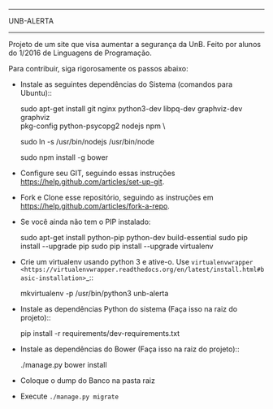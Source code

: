 ***********************************************
UNB-ALERTA
***********************************************
Projeto de um site que visa aumentar a segurança da UnB. Feito por alunos do 1/2016 de Linguagens de Programação. 

Para contribuir, siga rigorosamente os passos abaixo:

* Instale as seguintes dependências do Sistema (comandos para Ubuntu)::

    sudo apt-get install git nginx python3-dev libpq-dev graphviz-dev graphviz \
    pkg-config python-psycopg2 nodejs npm \

    sudo ln -s /usr/bin/nodejs /usr/bin/node

    sudo npm install -g bower

* Configure seu GIT, seguindo essas instruções https://help.github.com/articles/set-up-git.

* Fork e Clone esse repositório, seguindo as instruções em https://help.github.com/articles/fork-a-repo.

* Se você ainda não tem o PIP instalado:

    sudo apt-get install python-pip python-dev build-essential
    sudo pip install --upgrade pip
    sudo pip install --upgrade virtualenv

* Crie um virtualenv usando python 3 e ative-o.
  Use `virtualenvwrapper <https://virtualenvwrapper.readthedocs.org/en/latest/install.html#basic-installation>`_::

    mkvirtualenv -p /usr/bin/python3 unb-alerta

* Instale as dependências Python do sistema (Faça isso na raiz do projeto)::

    pip install -r requirements/dev-requirements.txt

* Instale as dependências do Bower (Faça isso na raiz do projeto)::

    ./manage.py bower install


* Coloque o dump do Banco na pasta raiz

* Execute ``./manage.py migrate`` 

